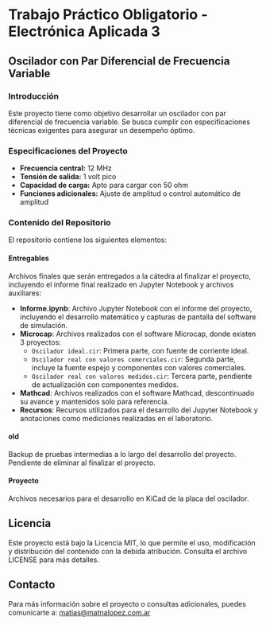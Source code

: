 # Trabajo Práctico Obligatorio - Electrónica Aplicada 3

## Oscilador con Par Diferencial de Frecuencia Variable

### Introducción

Este proyecto tiene como objetivo desarrollar un oscilador con par diferencial de frecuencia variable. Se busca cumplir con especificaciones técnicas exigentes para asegurar un desempeño óptimo.

### Especificaciones del Proyecto

* **Frecuencia central:** 12 MHz
* **Tensión de salida:** 1 volt pico
* **Capacidad de carga:** Apto para cargar con 50 ohm
* **Funciones adicionales:** Ajuste de amplitud o control automático de amplitud

### Contenido del Repositorio

El repositorio contiene los siguientes elementos:

#### Entregables

Archivos finales que serán entregados a la cátedra al finalizar el proyecto, incluyendo el informe final realizado en Jupyter Notebook y archivos auxiliares:

* **Informe.ipynb**: Archivo Jupyter Notebook con el informe del proyecto, incluyendo el desarrollo matemático y capturas de pantalla del software de simulación.
* **Microcap**: Archivos realizados con el software Microcap, donde existen 3 proyectos:
  * `Oscilador ideal.cir`: Primera parte, con fuente de corriente ideal.
  * `Oscilador real con valores comerciales.cir`: Segunda parte, incluye la fuente espejo y componentes con valores comerciales.
  * `Oscilador real con valores medidos.cir`: Tercera parte, pendiente de actualización con componentes medidos.
* **Mathcad**: Archivos realizados con el software Mathcad, descontinuado su avance y mantenidos solo para referencia.
* **Recursos**: Recursos utilizados para el desarrollo del Jupyter Notebook y anotaciones como mediciones realizadas en el laboratorio.

#### old

Backup de pruebas intermedias a lo largo del desarrollo del proyecto. Pendiente de eliminar al finalizar el proyecto.

#### Proyecto

Archivos necesarios para el desarrollo en KiCad de la placa del oscilador.

## Licencia

Este proyecto está bajo la Licencia MIT, lo que permite el uso, modificación y distribución del contenido con la debida atribución. Consulta el archivo LICENSE para más detalles.

## Contacto

Para más información sobre el proyecto o consultas adicionales, puedes comunicarte a: [matias@matnalopez.com.ar](mailto:matias@matnalopez.com.ar)
